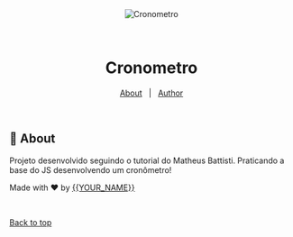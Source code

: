 <div align="center" id="top"> 
  <img src="./.github/app.gif" alt="Cronometro" />

  &#xa0;

  <!-- <a href="https://cronometro.netlify.app">Demo</a> -->
</div>

<h1 align="center">Cronometro</h1>


<!-- Status -->

<!-- <h4 align="center"> 
	🚧  Cronometro 🚀 Under construction...  🚧
</h4> 

<hr> -->

<p align="center">
  <a href="#dart-about">About</a> &#xa0; | &#xa0; 
  <a href="https://github.com/{{andradeleo}}" target="_blank">Author</a>
</p>

<br>

## :dart: About ##

Projeto desenvolvido seguindo o tutorial do Matheus Battisti. Praticando a base do JS desenvolvendo um cronômetro!


Made with :heart: by <a href="https://github.com/{{andradeleo}}" target="_blank">{{YOUR_NAME}}</a>

&#xa0;

<a href="#top">Back to top</a>
